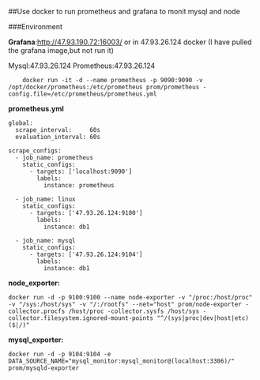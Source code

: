 ##Use docker to run prometheus and grafana to monit mysql and node

###Environment

__Grafana__:http://47.93.190.72:16003/
or in 47.93.26.124 docker (I have pulled the grafana image,but not run it)

 Mysql:47.93.26.124
 Prometheus:47.93.26.124
```
    docker run -it -d --name prometheus -p 9090:9090 -v /opt/docker/prometheus:/etc/prometheus prom/prometheus -config.file=/etc/prometheus/prometheus.yml

```
__prometheus.yml__
```
global:
  scrape_interval:     60s
  evaluation_interval: 60s

scrape_configs:
  - job_name: prometheus
    static_configs:
      - targets: ['localhost:9090']
        labels:
          instance: prometheus

  - job_name: linux
    static_configs:
      - targets: ['47.93.26.124:9100']
        labels:
          instance: db1

  - job_name: mysql
    static_configs:
      - targets: ['47.93.26.124:9104']
        labels:
          instance: db1
```

__node_exporter:__
```
docker run -d -p 9100:9100 --name node-exporter -v "/proc:/host/proc" -v "/sys:/host/sys" -v "/:/rootfs" --net="host" prom/node-exporter -collector.procfs /host/proc -collector.sysfs /host/sys -collector.filesystem.ignored-mount-points "^/(sys|proc|dev|host|etc)($|/)"

```

__mysql_exporter:__
```
docker run -d -p 9104:9104 -e DATA_SOURCE_NAME="mysql_monitor:mysql_monitor@(localhost:3306)/" prom/mysqld-exporter
```
